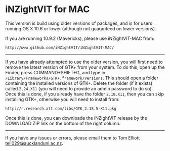 iNZightVIT for MAC
==================
This version is build using older versions of packages, and is for users running OS X 10.6 or lower (although not guaranteed on lower versions).

If you are running 10.9.2 (Mavericks), please use iNZightVIT-MAC from:
```
http://www.github.com/iNZightVIT/iNZightVIT-MAC/
```

-----

If you have already attempted to use the older version, you will first need to remove the latest version of GTK+ from your system. To do this, open up the Finder, press COMMAND+SHIFT+G, and type in `/Library/Frameworks/GTK+.framework/Versions`. This should open a folder containing the installed versions of GTK+. Delete the folder (if it exists) called `2.24.X11` (you will need to provide an admin password to do so). Once this is done, if you already have the folder `2.18.X11`, then you can skip installing GTK+, otherwise you will need to install from:
```
http://r.research.att.com/libs/GTK_2.18.5-X11.pkg
```

Once this is done, you can downloade the iNZightVIT release by the DOWNLOAD ZIP link on the bottom of the right column.

-----

If you have any issues or errors, please email them to Tom Elliott <tell029@aucklanduni.ac.nz>.
